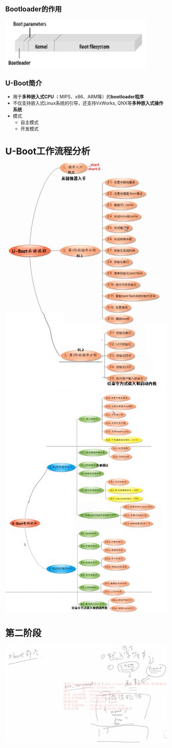 ## Bootloader的作用
![](../photo/Pasted%20image%2020230422184024.png)

## U-Boot简介
- 用于**多种嵌入式CPU**（ MIPS、x86、ARM等）的**bootloader程序**
- 不仅支持嵌入式Linux系统的引导，还支持VxWorks, QNX等**多种嵌入式操作系统**
- 模式
	- 自主模式
	- 开发模式

# U-Boot工作流程分析

![](../photo/Pasted%20image%2020230428183638.png)
![](../photo/Pasted%20image%2020230428183749.png)

# 第二阶段


![](../photo/Pasted%20image%2020230428184612.png)